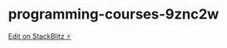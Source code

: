 # programming-courses-9znc2w

[Edit on StackBlitz ⚡️](https://stackblitz.com/edit/programming-courses-9znc2w)